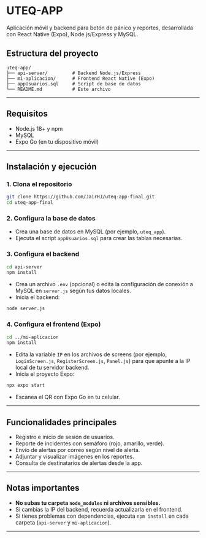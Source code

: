 # UTEQ-APP

Aplicación móvil y backend para botón de pánico y reportes, desarrollada con React Native (Expo), Node.js/Express y MySQL.

## Estructura del proyecto

```
uteq-app/
├── api-server/         # Backend Node.js/Express
├── mi-aplicacion/      # Frontend React Native (Expo)
├── appUsuarios.sql     # Script de base de datos
└── README.md           # Este archivo
```

---

## Requisitos
- Node.js 18+ y npm
- MySQL
- Expo Go (en tu dispositivo móvil)

---

## Instalación y ejecución

### 1. Clona el repositorio
```bash
git clone https://github.com/JairHJ/uteq-app-final.git
cd uteq-app-final
```

### 2. Configura la base de datos
- Crea una base de datos en MySQL (por ejemplo, `uteq_app`).
- Ejecuta el script `appUsuarios.sql` para crear las tablas necesarias.

### 3. Configura el backend
```bash
cd api-server
npm install
```
- Crea un archivo `.env` (opcional) o edita la configuración de conexión a MySQL en `server.js` según tus datos locales.
- Inicia el backend:
```bash
node server.js
```

### 4. Configura el frontend (Expo)
```bash
cd ../mi-aplicacion
npm install
```
- Edita la variable `IP` en los archivos de screens (por ejemplo, `LoginScreen.js`, `RegisterScreen.js`, `Panel.js`) para que apunte a la IP local de tu servidor backend.
- Inicia el proyecto Expo:
```bash
npx expo start
```
- Escanea el QR con Expo Go en tu celular.

---

## Funcionalidades principales
- Registro e inicio de sesión de usuarios.
- Reporte de incidentes con semáforo (rojo, amarillo, verde).
- Envío de alertas por correo según nivel de alerta.
- Adjuntar y visualizar imágenes en los reportes.
- Consulta de destinatarios de alertas desde la app.

---

## Notas importantes
- **No subas tu carpeta `node_modules` ni archivos sensibles.**
- Si cambias la IP del backend, recuerda actualizarla en el frontend.
- Si tienes problemas con dependencias, ejecuta `npm install` en cada carpeta (`api-server` y `mi-aplicacion`).

---
